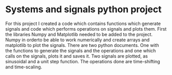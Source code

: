 # Systems and signals python project

For this project I created a code which contains functions which generate signals and code which performs operations on signals and plots them. First the libraries Numpy and Matplotlib needed to be added to the project. Numpy in orderto be able to work numerically and create arrays and matplotlib to plot the signals. There are two python documents. One with the functions to generate the signals and the operations and one which calls on the signals, plots it and saves it. Two signals are plotted, as sinusoidal and a unit step function. The operations done are time-shifting and time-scaling. 

